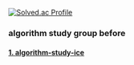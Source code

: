 <!--
## 🌊 Language: <code><img alt = "Java" height="20" src="https://cdn.icon-icons.com/icons2/2108/PNG/512/java_icon_130901.png"> JAVA</a></code> <code><img alt = "MySQL" height="20" src="https://cdn.icon-icons.com/icons2/1508/PNG/96/mysqlworkbench_103806.png"> MySQL</a></code> -->
[![Solved.ac Profile](http://mazassumnida.wtf/api/v2/generate_badge?boj=hoyoung2)](https://solved.ac/hoyoung2/)


###  **algorithm study group before**

#### [1. algorithm-study-ice](https://github.com/ghrnwjd/algorithm-study)
<!--
# 👌 List
<details>
<summary> 수학 </summary>
<div markdown="1">

- <span style="color:blue">***G5***</span> 
 [1011 Fly me to the Alpha Centauri](https://www.acmicpc.net/problem/1011) [Java](https://github.com/ghrnwjd/boj/blob/master/b1011.java)

</div>
</details>

<details>
<summary> DP </summary>
<div markdown="1">

- <span style="color:blue">***G5***</span> 
[9251 LCS](https://www.acmicpc.net/problem/9251) [Java](https://github.com/ghrnwjd/boj/blob/master/b9251.java) <br>
- <span style="color:blue">***G5***</span> 
[2096 내려가기](https://www.acmicpc.net/problem/2096) [Java](https://github.com/ghrnwjd/boj/blob/master/%EB%B0%B1%EC%A4%80/Gold/2096.%E2%80%85%EB%82%B4%EB%A0%A4%EA%B0%80%EA%B8%B0/%EB%82%B4%EB%A0%A4%EA%B0%80%EA%B8%B0.java) <br>
- <span style="color:blue">***G5***</span> 
[2293 동전 1](https://www.acmicpc.net/problem/2293) [Java](https://github.com/ghrnwjd/boj/blob/master/%EB%B0%B1%EC%A4%80/Gold/2293.%E2%80%85%EB%8F%99%EC%A0%84%E2%80%851/%EB%8F%99%EC%A0%84%E2%80%851.java) <br>


</div>
</details>

<details>
<summary> 브루트포스 </summary>
<div markdown="1">

- <span style="color:blue">***G5***</span> 
[1038 Fly me to the Alpha Centauri](https://www.acmicpc.net/problem/1038) [Java](https://github.com/ghrnwjd/boj/blob/master/b1038.java) <br>
- <span style="color:blue">***G5***</span> 
[1107 리모컨](https://www.acmicpc.net/problem/1107) [Java](https://github.com/ghrnwjd/boj/blob/master/b1107.java) <br>
- <span style="color:blue">***G5***</span> 
[1759 암호만들기](https://www.acmicpc.net/problem/1759) [Java](https://github.com/ghrnwjd/boj/blob/master/b1759.java) <br>

</div>
</details>

<details>
<summary> 그리디 </summary>
<div markdown="1">

- <span style="color:#0000FF">***S2***</span> 
[11501 주식](https://www.acmicpc.net/problem/11501) [Java](https://github.com/ghrnwjd/boj/blob/master/b11501.java) <br>
- <span style="color:blue">***S2***</span> 
[1541 잃어버린 괄호](https://www.acmicpc.net/problem/1541) [Java](https://github.com/ghrnwjd/boj/blob/master/b1541.java) <br>
- <span style="color:blue">***S2***</span> 
[16953 A → B](https://www.acmicpc.net/problem/16953) [Java](https://github.com/ghrnwjd/boj/blob/master/b16953.java) <br>

</div>
</details>


<details>
<summary> DFS/BFS </summary>
<div markdown="1">

- <span style="background-color:#f1f8ff">***G5***</span> 
[10026 적록색약](https://www.acmicpc.net/problem/10026) [Java](https://github.com/ghrnwjd/boj/blob/master/b10026.java)<br>
- <span style="color:blue">***S1***</span> 
[2178 미로탐색](https://www.acmicpc.net/problem/2178) [Java](https://github.com/ghrnwjd/boj/blob/master/b2178.java) <br>
- <span style="color:blue">***G5***</span> 
[7576 토마토](https://www.acmicpc.net/problem/7576) [Java](https://github.com/ghrnwjd/boj/blob/master/b7576.java) <br>
</div>
</details>

<details>
<summary> 백트래킹 </summary>
<div markdown="1">

- <span style="color:blue">***G5***</span> 
[1987 알파벳](https://www.acmicpc.net/problem/1987) [Java](https://github.com/ghrnwjd/boj/blob/master/%EB%B0%B1%EC%A4%80/Gold/1987.%E2%80%85%EC%95%8C%ED%8C%8C%EB%B2%B3/%EC%95%8C%ED%8C%8C%EB%B2%B3.java) <br>
- <span style="color:blue">***G5***</span> 
[2023 신기한 소수](https://www.acmicpc.net/problem/2023) [Java](https://github.com/ghrnwjd/boj/blob/master/%EB%B0%B1%EC%A4%80/Gold/2023.%E2%80%85%EC%8B%A0%EA%B8%B0%ED%95%9C%E2%80%85%EC%86%8C%EC%88%98/%EC%8B%A0%EA%B8%B0%ED%95%9C%E2%80%85%EC%86%8C%EC%88%98.java) <br>

</div>
</details>

<details>
<summary> 자료구조 </summary>
<div markdown="1">

- <span style="color:blue">***S1***</span> 
[1991 트리순회](https://www.acmicpc.net/problem/1991) [Java](https://github.com/ghrnwjd/boj/blob/master/%EB%B0%B1%EC%A4%80/Silver/1991.%E2%80%85%ED%8A%B8%EB%A6%AC%E2%80%85%EC%88%9C%ED%9A%8C/%ED%8A%B8%EB%A6%AC%E2%80%85%EC%88%9C%ED%9A%8C.java) <br>
- <span style="color:blue">***G5***</span> 
[1916 최소비용 구하기](https://www.acmicpc.net/problem/1916) [Java](https://github.com/ghrnwjd/boj/blob/master/%EB%B0%B1%EC%A4%80/Gold/1916.%E2%80%85%EC%B5%9C%EC%86%8C%EB%B9%84%EC%9A%A9%E2%80%85%EA%B5%AC%ED%95%98%EA%B8%B0/%EC%B5%9C%EC%86%8C%EB%B9%84%EC%9A%A9%E2%80%85%EA%B5%AC%ED%95%98%EA%B8%B0.java) <br>
- <span style="color:blue">***G5***</span> 
[2493 탑](https://www.acmicpc.net/problem/2493) [Java](https://github.com/ghrnwjd/boj/blob/master/%EB%B0%B1%EC%A4%80/Gold/2493.%E2%80%85%ED%83%91/%ED%83%91.java) <br>
- <span style="color:blue">***G5***</span> 
[5430 AC](https://www.acmicpc.net/problem/5430) [Java](https://github.com/ghrnwjd/boj/blob/master/b5430.java) <br>

</div>
</details>
-->

